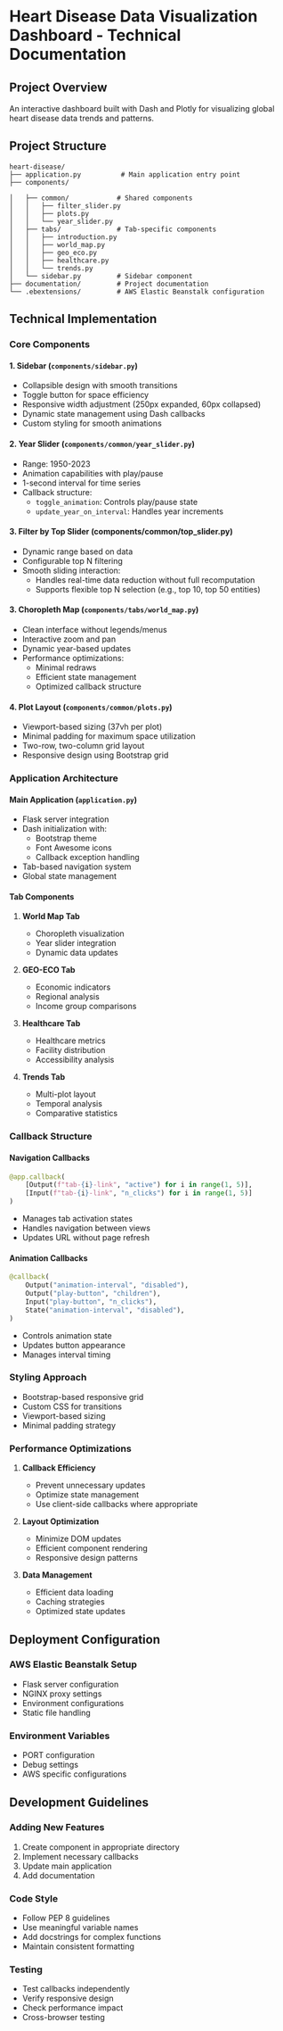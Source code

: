 # Heart Disease Data Visualization Dashboard - Technical Documentation

## Project Overview
An interactive dashboard built with Dash and Plotly for visualizing global heart disease data trends and patterns.

## Project Structure

```
heart-disease/
├── application.py          # Main application entry point
├── components/
   
│   ├── common/            # Shared components
│   │   ├── filter_slider.py
│   │   ├── plots.py
│   │   └── year_slider.py
│   ├── tabs/              # Tab-specific components
│   │   ├── introduction.py
│   │   ├── world_map.py
│   │   ├── geo_eco.py
│   │   ├── healthcare.py
│   │   └── trends.py
│   └── sidebar.py         # Sidebar component
├── documentation/         # Project documentation
└── .ebextensions/         # AWS Elastic Beanstalk configuration
```

## Technical Implementation

### Core Components

#### 1. Sidebar (`components/sidebar.py`)
- Collapsible design with smooth transitions
- Toggle button for space efficiency
- Responsive width adjustment (250px expanded, 60px collapsed)
- Dynamic state management using Dash callbacks
- Custom styling for smooth animations

#### 2. Year Slider (`components/common/year_slider.py`)
- Range: 1950-2023
- Animation capabilities with play/pause
- 1-second interval for time series
- Callback structure:
  - `toggle_animation`: Controls play/pause state
  - `update_year_on_interval`: Handles year increments

#### 3. Filter by Top Slider (components/common/top_slider.py)

- Dynamic range based on data
- Configurable top N filtering
- Smooth sliding interaction:
  - Handles real-time data reduction without full recomputation
  - Supports flexible top N selection (e.g., top 10, top 50 entities)

#### 3. Choropleth Map (`components/tabs/world_map.py`)
- Clean interface without legends/menus
- Interactive zoom and pan
- Dynamic year-based updates
- Performance optimizations:
  - Minimal redraws
  - Efficient state management
  - Optimized callback structure

#### 4. Plot Layout (`components/common/plots.py`)
- Viewport-based sizing (37vh per plot)
- Minimal padding for maximum space utilization
- Two-row, two-column grid layout
- Responsive design using Bootstrap grid

### Application Architecture

#### Main Application (`application.py`)
- Flask server integration
- Dash initialization with:
  - Bootstrap theme
  - Font Awesome icons
  - Callback exception handling
- Tab-based navigation system
- Global state management

#### Tab Components
1. **World Map Tab**
   - Choropleth visualization
   - Year slider integration
   - Dynamic data updates

2. **GEO-ECO Tab**
   - Economic indicators
   - Regional analysis
   - Income group comparisons

3. **Healthcare Tab**
   - Healthcare metrics
   - Facility distribution
   - Accessibility analysis

4. **Trends Tab**
   - Multi-plot layout
   - Temporal analysis
   - Comparative statistics

### Callback Structure

#### Navigation Callbacks
```python
@app.callback(
    [Output(f"tab-{i}-link", "active") for i in range(1, 5)],
    [Input(f"tab-{i}-link", "n_clicks") for i in range(1, 5)]
)
```
- Manages tab activation states
- Handles navigation between views
- Updates URL without page refresh

#### Animation Callbacks
```python
@callback(
    Output("animation-interval", "disabled"),
    Output("play-button", "children"),
    Input("play-button", "n_clicks"),
    State("animation-interval", "disabled"),
)
```
- Controls animation state
- Updates button appearance
- Manages interval timing

### Styling Approach
- Bootstrap-based responsive grid
- Custom CSS for transitions
- Viewport-based sizing
- Minimal padding strategy

### Performance Optimizations
1. **Callback Efficiency**
   - Prevent unnecessary updates
   - Optimize state management
   - Use client-side callbacks where appropriate

2. **Layout Optimization**
   - Minimize DOM updates
   - Efficient component rendering
   - Responsive design patterns

3. **Data Management**
   - Efficient data loading
   - Caching strategies
   - Optimized state updates

## Deployment Configuration

### AWS Elastic Beanstalk Setup
- Flask server configuration
- NGINX proxy settings
- Environment configurations
- Static file handling

### Environment Variables
- PORT configuration
- Debug settings
- AWS specific configurations

## Development Guidelines

### Adding New Features
1. Create component in appropriate directory
2. Implement necessary callbacks
3. Update main application
4. Add documentation

### Code Style
- Follow PEP 8 guidelines
- Use meaningful variable names
- Add docstrings for complex functions
- Maintain consistent formatting

### Testing
- Test callbacks independently
- Verify responsive design
- Check performance impact
- Cross-browser testing

